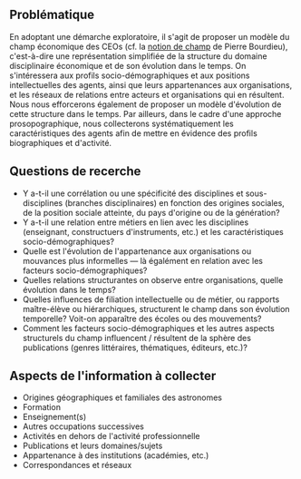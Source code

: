 ## Problématique

En adoptant une démarche exploratoire, il s'agit de proposer un modèle du champ économique des CEOs (cf. la [notion de champ](https://fr.wikipedia.org/wiki/Champ_(sociologie)) de Pierre Bourdieu), c'est-à-dire une représentation simplifiée de la structure du domaine disciplinaire économique et de son évolution dans le temps. On s'intéressera aux profils socio-démographiques et aux positions intellectuelles des agents, ainsi que leurs appartenances aux organisations, et les réseaux de relations entre acteurs et organisations qui en résultent. Nous nous efforcerons également de proposer un modèle d'évolution de cette structure dans le temps. Par ailleurs, dans le cadre d'une approche prosopographique, nous collecterons systématiquement les caractéristiques des agents afin de mettre en évidence des profils biographiques et d'activité.

## Questions de recerche

* Y a-t-il une corrélation ou une spécificité des disciplines et sous-disciplines (branches disciplinaires) en fonction des origines sociales, de la position sociale atteinte, du pays d'origine ou de la génération?
* Y a-t-il une relation entre métiers en lien avec les disciplines (enseignant, constructuers d'instruments, etc.) et les caractéristiques socio-démographiques?
* Quelle est l'évolution de l'appartenance aux organisations ou mouvances plus informelles — là égalément en relation avec les facteurs socio-démographiques?
* Quelles relations structurantes on observe entre organisations, quelle évolution dans le temps?
* Quelles influences de filiation intellectuelle ou de métier, ou rapports maître-élève ou hiérarchiques, structurent le champ dans son évolution temporelle? Voit-on apparaître des écoles ou des mouvements?
* Comment les facteurs socio-démographiques et les autres aspects structurels du champ influencent / résultent de la sphère des publications (genres littéraires, thématiques, éditeurs, etc.)?


## Aspects de l'information à collecter

* Origines géographiques et familiales des astronomes
* Formation
* Enseignement(s)
* Autres occupations successives
* Activités en dehors de l'activité professionnelle
* Publications et leurs domaines/sujets
* Appartenance à des institutions (académies, etc.)
* Correspondances et réseaux
